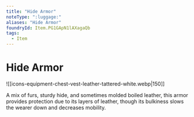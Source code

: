 ```yaml
---
title: "Hide Armor"
noteType: ":luggage:"
aliases: "Hide Armor"
foundryId: Item.PG1GApN1lAXagaQb
tags:
  - Item
---
```


# Hide Armor
![[icons-equipment-chest-vest-leather-tattered-white.webp|150]]

A mix of furs, sturdy hide, and sometimes molded boiled leather, this armor provides protection due to its layers of leather, though its bulkiness slows the wearer down and decreases mobility.
